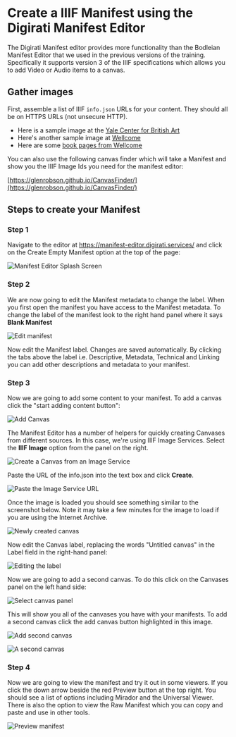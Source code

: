 # Create a IIIF Manifest using the Digirati Manifest Editor

The Digirati Manifest editor provides more functionality than the Bodleian Manifest Editor that we used in the previous versions of the training. Specifically it supports version 3 of the IIIF specifications which allows you to add Video or Audio items to a canvas. 

## Gather images

First, assemble a list of IIIF `info.json` URLs for your content. They should all be on HTTPS URLs (not unsecure HTTP).

 * Here is a sample image at the [Yale Center for British Art](https://images.collections.yale.edu/iiif/2/ycba:209a98f4-dce8-4948-bade-79a9ab6eb848/info.json)
 * Here's another sample image at [Wellcome](https://iiif.wellcomecollection.org/image/V0037482/info.json)
 * Here are some [book pages from Wellcome](https://digirati-co-uk.github.io/me-testing/03-image-services.html)

You can also use the following canvas finder which will take a Manifest and show you the IIIF Image Ids you need for the manifest editor:

[https://glenrobson.github.io/CanvasFinder/](https://glenrobson.github.io/CanvasFinder/)

## Steps to create your Manifest

### Step 1

Navigate to the editor at https://manifest-editor.digirati.services/ and click on the Create Empty Manifest option at the top of the page:

![Manifest Editor Splash Screen](imgs/CreateEmptyManifest.png)


### Step 2

We are now going to edit the Manifest metadata to change the label. When you first open the manifest you have access to the Manifest metadata. To change the label of the manifest look to the right hand panel where it says **Blank Manifest** 

![Edit manifest](imgs/edit_manifest.png)

Now edit the Manifest label. Changes are saved automatically. By clicking the tabs above the label i.e. Descriptive, Metadata, Technical and Linking you can add other descriptions and metadata to your manifest. 

### Step 3

Now we are going to add some content to your manifest. To add a canvas click the "start adding content button":

![Add Canvas](imgs/add-canvas.png)

The Manifest Editor has a number of helpers for quickly creating Canvases from different sources. In this case, we're using IIIF Image Services. Select the **IIIF Image** option from the panel on the right.

![Create a Canvas from an Image Service](imgs/image-service-option.png)

Paste the URL of the info.json into the text box and click **Create**.

![Paste the Image Service URL](imgs/paste-image-service-url.png)

Once the image is loaded you should see something similar to the screenshot below. Note it may take a few minutes for the image to load if you are using the Internet Archive.  

![Newly created canvas](imgs/newly-created-canvas.png)

Now edit the Canvas label, replacing the words "Untitled canvas" in the Label field in the right-hand panel:

![Editing the label](imgs/edit-label.png)

Now we are going to add a second canvas. To do this click on the Canvases panel on the left hand side:

![Select canvas panel](imgs/select-canvas-panel.png)

This will show you all of the canvases you have with your manifests. To add a second canvas click the add canvas button highlighted in this image.

![Add second canvas](imgs/add-second-canvas.png)

![A second canvas](imgs/second-canvas.png)

### Step 4

Now we are going to view the manifest and try it out in some viewers. If you click the down arrow beside the red Preview button at the top right. You should see a list of options including Mirador and the Universal Viewer. There is also the option to view the Raw Manifest which you can copy and paste and use in other tools.  

![Preview manifest](imgs/preview.png)